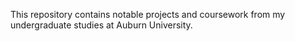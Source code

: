 This repository contains notable projects and coursework from my undergraduate studies at Auburn University.
